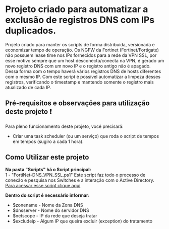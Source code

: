 # Projeto criado para automatizar a exclusão de registros DNS com IPs duplicados.

Projeto criado para manter os scripts de forma distribuida, versionada e economizar tempo de operação.
Os NGFW da Fortinet (Fortinet/Fortigate) não possuem lease time nos IPs fornecidos para a rede da VPN SSL, por esse motivo sempre que um host desconecta/conecta na VPN, é gerado um novo registro DNS com um novo IP e o registro antigo não é apagado. Dessa forma com o tempo haverá vários registros DNS de hosts diferentes com o mesmo IP.
Com este script é possível automatizar a limpeza desses registros, verificando o timestamp e mantendo somente o registro mais atualizado de cada IP.

## Pré-requisitos e observações para utilização deste projeto :exclamation:

Para pleno funcionamento deste projeto, você precisará:
- Criar uma task scheduler (ou um serviço) que roda o script de tempos em tempos (sugiro a cada 1 hora).

## Como Utilizar este projeto

**Na pasta "Scripts" há o Script principal:**<br />
1 - "FortiNet-DNS_VPN_SSL.ps1"
Este script faz todo o processo de conexão e pesquisa nos Switches e a interação com o Active Directory.<br />
[Para acessar esse script clique aqui](/scripts/FortiNet-DNS_VPN_SSL.ps1)

**Dentro do script é necessário informar:**<br />
*	$zonename - Nome da Zona DNS
*	$dnsserver - Nome do servidor DNS
*	$netscope - IP da rede que deseja tratar
*	$excludeip - Algum IP que queira excluir (exception) do tratamento
